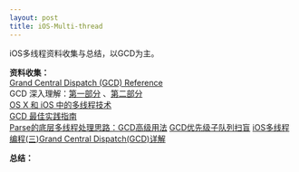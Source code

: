 ```yaml
---
layout: post
title: iOS-Multi-thread
---
```



iOS多线程资料收集与总结，以GCD为主。

<!--more-->


**资料收集：**     
[Grand Central Dispatch (GCD) Reference](https://developer.apple.com/library/mac/documentation/Performance/Reference/GCD_libdispatch_Ref/index.html)        
GCD 深入理解：[第一部分](https://github.com/nixzhu/dev-blog/blob/master/2014-04-19-grand-central-dispatch-in-depth-part-1.md) 、[第二部分](https://github.com/nixzhu/dev-blog/blob/master/2014-05-14-grand-central-dispatch-in-depth-part-2.md)      
[OS X 和 iOS 中的多线程技术](http://www.infoq.com/cn/articles/os-x-ios-multithread-technology)      
[GCD 最佳实践指南](http://www.cocoachina.com/ios/20160511/16221.html)  
[Parse的底层多线程处理思路：GCD高级用法](https://github.com/ChenYilong/ParseSourceCodeStudy/blob/master/01_Parse%E7%9A%84%E5%A4%9A%E7%BA%BF%E7%A8%8B%E5%A4%84%E7%90%86%E6%80%9D%E8%B7%AF/Parse%E7%9A%84%E5%BA%95%E5%B1%82%E5%A4%9A%E7%BA%BF%E7%A8%8B%E5%A4%84%E7%90%86%E6%80%9D%E8%B7%AF.md)
[GCD优先级子队列扫盲](http://www.henishuo.com/gcd-supqueue-prority/)
[iOS多线程编程(三)Grand Central Dispatch(GCD)详解](http://www.kancloud.cn/digest/data/106702)      

**总结：**





